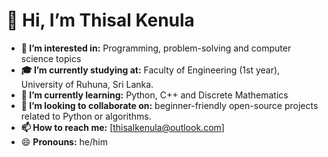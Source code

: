 # 👋 Hi, I’m Thisal Kenula
- **👀 I’m interested in:** Programming, problem-solving and computer science topics
- **🎓 I’m currently studying at:** Faculty of Engineering (1st year), University of Ruhuna, Sri Lanka.
- **🌱 I’m currently learning:** Python, C++ and Discrete Mathematics
- **💞️ I’m looking to collaborate on:** beginner-friendly open-source projects related to Python or algorithms.
- **📫 How to reach me:** [thisalkenula@outlook.com]
- 😄 **Pronouns:** he/him

<!---
thisal-kenula/thisal-kenula is a ✨ special ✨ repository because its `README.md` (this file) appears on your GitHub profile.
You can click the Preview link to take a look at your changes.
--->

